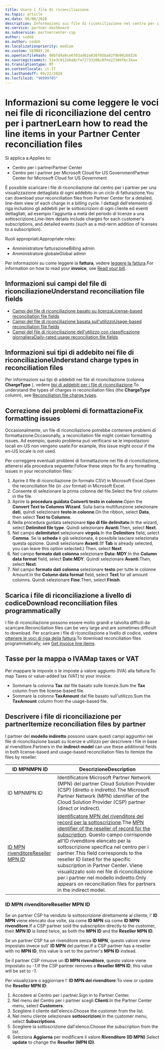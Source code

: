 ```yaml
---
title: Usare i file di riconciliazione
ms.topic: article
ms.date: 06/08/2020
description: Informazioni sui file di riconciliazione nel centro per i partner e su come interpretare le visualizzazioni dettagliate degli articoli di linea degli addebiti per un determinato ciclo di fatturazione.
ms.service: partner-dashboard
ms.subservice: partnercenter-csp
author: sodeb
ms.author: sodeb
ms.localizationpriority: medium
ms.custom: SEOMAY.20
ms.openlocfilehash: 98bfd9a9ce6f03ad62a830f05ba82f9b90268326
ms.sourcegitcommit: 51e3c912eba8cfa72733206c0fee22386fbc34aa
ms.translationtype: MT
ms.contentlocale: it-IT
ms.lasthandoff: 09/22/2020
ms.locfileid: "90999705"
---
```

# <a name="learn-how-to-read-the-line-items-in-your-partner-center-reconciliation-files"></a><span data-ttu-id="7cc1e-103">Informazioni su come leggere le voci nei file di riconciliazione del centro per i partner</span><span class="sxs-lookup"><span data-stu-id="7cc1e-103">Learn how to read the line items in your Partner Center reconciliation files</span></span>

<span data-ttu-id="7cc1e-104">Si applica a:</span><span class="sxs-lookup"><span data-stu-id="7cc1e-104">Applies to:</span></span>

- <span data-ttu-id="7cc1e-105">Centro per i partner</span><span class="sxs-lookup"><span data-stu-id="7cc1e-105">Partner Center</span></span>
- <span data-ttu-id="7cc1e-106">Centro per i partner per Microsoft Cloud for US Government</span><span class="sxs-lookup"><span data-stu-id="7cc1e-106">Partner Center for Microsoft Cloud for US Government</span></span>

<span data-ttu-id="7cc1e-107">È possibile scaricare i file di riconciliazione dal centro per i partner per una visualizzazione dettagliata di ogni addebito in un ciclo di fatturazione.</span><span class="sxs-lookup"><span data-stu-id="7cc1e-107">You can download your reconciliation files from Partner Center for a detailed, line-item view of each charge in a billing cycle.</span></span> <span data-ttu-id="7cc1e-108">I dettagli dell'elemento di riga includono gli addebiti per le sottoscrizioni di ogni cliente ed eventi dettagliati, ad esempio l'aggiunta a metà del periodo di licenze a una sottoscrizione.</span><span class="sxs-lookup"><span data-stu-id="7cc1e-108">Line-item details include charges for each customer's subscriptions, and detailed events (such as a mid-term addition of licenses to a subscription).</span></span>

<span data-ttu-id="7cc1e-109">Ruoli appropriati:</span><span class="sxs-lookup"><span data-stu-id="7cc1e-109">Appropriate roles:</span></span>

- <span data-ttu-id="7cc1e-110">Amministratore fatturazione</span><span class="sxs-lookup"><span data-stu-id="7cc1e-110">Billing admin</span></span>
- <span data-ttu-id="7cc1e-111">Amministratore globale</span><span class="sxs-lookup"><span data-stu-id="7cc1e-111">Global admin</span></span>

<span data-ttu-id="7cc1e-112">Per informazioni su come leggere la **fattura**, vedere [leggere la fattura](read-your-bill.md).</span><span class="sxs-lookup"><span data-stu-id="7cc1e-112">For information on how to read your **invoice**, see [Read your bill](read-your-bill.md).</span></span>

## <a name="understand-reconciliation-file-fields"></a><span data-ttu-id="7cc1e-113">Informazioni sui campi del file di riconciliazione</span><span class="sxs-lookup"><span data-stu-id="7cc1e-113">Understand reconciliation file fields</span></span>

- [<span data-ttu-id="7cc1e-114">Campi del file di riconciliazione basato su licenza</span><span class="sxs-lookup"><span data-stu-id="7cc1e-114">License-based reconciliation file fields</span></span>](license-based-recon-files.md)
- [<span data-ttu-id="7cc1e-115">Campi del file di riconciliazione basata sull'utilizzo</span><span class="sxs-lookup"><span data-stu-id="7cc1e-115">Usage-based reconciliation file fields</span></span>](usage-based-recon-files.md)
- [<span data-ttu-id="7cc1e-116">Campi del file di riconciliazione dell'utilizzo con classificazione giornaliera</span><span class="sxs-lookup"><span data-stu-id="7cc1e-116">Daily-rated usage reconciliation file fields</span></span>](daily-rated-usage-recon-files.md)

## <a name="understand-charge-types-in-reconciliation-files"></a><span data-ttu-id="7cc1e-117">Informazioni sui tipi di addebito nei file di riconciliazione</span><span class="sxs-lookup"><span data-stu-id="7cc1e-117">Understand charge types in reconciliation files</span></span>

<span data-ttu-id="7cc1e-118">Per informazioni sui tipi di addebiti nei file di riconciliazione (colonna **ChargeType** ), vedere [tipi di addebiti per i file di riconciliazione](recon-file-charge-types.md).</span><span class="sxs-lookup"><span data-stu-id="7cc1e-118">To understand the types of charges in reconciliation files (the **ChargeType** column), see [Reconciliation file charge types](recon-file-charge-types.md).</span></span>

## <a name="fix-formatting-issues"></a><span data-ttu-id="7cc1e-119">Correzione dei problemi di formattazione</span><span class="sxs-lookup"><span data-stu-id="7cc1e-119">Fix formatting issues</span></span>

<span data-ttu-id="7cc1e-120">Occasionalmente, un file di riconciliazione potrebbe contenere problemi di formattazione.</span><span class="sxs-lookup"><span data-stu-id="7cc1e-120">Occasionally, a reconciliation file might contain formatting issues.</span></span> <span data-ttu-id="7cc1e-121">Ad esempio, questo problema può verificarsi se le impostazioni locali en-US non vengono usate.</span><span class="sxs-lookup"><span data-stu-id="7cc1e-121">For example, this issue might occur if the en-US locale is not used.</span></span>

<span data-ttu-id="7cc1e-122">Per correggere eventuali problemi di formattazione nei file di riconciliazione, attenersi alla procedura seguente:</span><span class="sxs-lookup"><span data-stu-id="7cc1e-122">Follow these steps for fix any formatting issues in your reconciliation files:</span></span>

1. <span data-ttu-id="7cc1e-123">Aprire il file di riconciliazione (in formato CSV) in Microsoft Excel.</span><span class="sxs-lookup"><span data-stu-id="7cc1e-123">Open the reconciliation file (in .csv format) in Microsoft Excel.</span></span>
2. <span data-ttu-id="7cc1e-124">Consente di selezionare la prima colonna del file.</span><span class="sxs-lookup"><span data-stu-id="7cc1e-124">Select the first column in the file.</span></span>
3. <span data-ttu-id="7cc1e-125">Aprire la **procedura guidata Converti testo in colonne**.</span><span class="sxs-lookup"><span data-stu-id="7cc1e-125">Open the **Convert Text to Columns Wizard**.</span></span> <span data-ttu-id="7cc1e-126">Sulla barra multifunzione selezionare **dati**, quindi selezionare **testo in colonne**.</span><span class="sxs-lookup"><span data-stu-id="7cc1e-126">On the ribbon, select **Data**, then select **Text to Columns**.</span></span>
4. <span data-ttu-id="7cc1e-127">Nella procedura guidata selezionare **tipo di file delimitato**.</span><span class="sxs-lookup"><span data-stu-id="7cc1e-127">In the wizard, select **Delimited file type**.</span></span> <span data-ttu-id="7cc1e-128">Quindi selezionare **Avanti**.</span><span class="sxs-lookup"><span data-stu-id="7cc1e-128">Then, select **Next**.</span></span>
5. <span data-ttu-id="7cc1e-129">Nel campo **delimitatori** selezionare **virgola**.</span><span class="sxs-lookup"><span data-stu-id="7cc1e-129">In the **Delimiters** field, select **Comma**.</span></span> <span data-ttu-id="7cc1e-130">Se la **scheda** è già selezionata, è possibile lasciare selezionata questa opzione. Quindi selezionare **Avanti**.</span><span class="sxs-lookup"><span data-stu-id="7cc1e-130">(If **Tab** is already selected, you can leave this option selected.) Then, select **Next**.</span></span>
6. <span data-ttu-id="7cc1e-131">Nel campo **formato dati colonna** selezionare **Data: MDY**.</span><span class="sxs-lookup"><span data-stu-id="7cc1e-131">In the **Column data format** field, select **Date:MDY**.</span></span> <span data-ttu-id="7cc1e-132">Quindi selezionare **Avanti**.</span><span class="sxs-lookup"><span data-stu-id="7cc1e-132">Then, select **Next**.</span></span>
7. <span data-ttu-id="7cc1e-133">Nel campo **formato dati colonna** selezionare **testo** per tutte le colonne Amount.</span><span class="sxs-lookup"><span data-stu-id="7cc1e-133">In the **Column data format** field, select **Text** for all amount columns.</span></span> <span data-ttu-id="7cc1e-134">Quindi selezionare **Fine**.</span><span class="sxs-lookup"><span data-stu-id="7cc1e-134">Then, select **Finish**.</span></span>

## <a name="download-reconciliation-files-programmatically"></a><span data-ttu-id="7cc1e-135">Scarica i file di riconciliazione a livello di codice</span><span class="sxs-lookup"><span data-stu-id="7cc1e-135">Download reconciliation files programmatically</span></span>

<span data-ttu-id="7cc1e-136">I file di riconciliazione possono essere molto grandi e talvolta difficili da scaricare.</span><span class="sxs-lookup"><span data-stu-id="7cc1e-136">Reconciliation files can be very large and are sometimes difficult to download.</span></span> <span data-ttu-id="7cc1e-137">Per scaricare i file di riconciliazione a livello di codice, vedere [ottenere le voci di riga della fattura](/partner-center/develop/get-invoiceline-items).</span><span class="sxs-lookup"><span data-stu-id="7cc1e-137">To download reconciliation files programmatically, see [Get invoice line items](/partner-center/develop/get-invoiceline-items).</span></span>

## <a name="map-taxes-or-vat"></a><span data-ttu-id="7cc1e-138">Tasse per la mappa o IVA</span><span class="sxs-lookup"><span data-stu-id="7cc1e-138">Map taxes or VAT</span></span>

<span data-ttu-id="7cc1e-139">Per mappare le imposte o le imposte a valore aggiunto (IVA) alla fattura:</span><span class="sxs-lookup"><span data-stu-id="7cc1e-139">To map Taxes or value-added tax (VAT) to your invoice:</span></span>

- <span data-ttu-id="7cc1e-140">Sommare la colonna **Tax** dal file basato sulle licenze.</span><span class="sxs-lookup"><span data-stu-id="7cc1e-140">Sum the **Tax** column from the license-based file.</span></span>
- <span data-ttu-id="7cc1e-141">Sommare la colonna **TaxAmount** dal file basato sull'utilizzo.</span><span class="sxs-lookup"><span data-stu-id="7cc1e-141">Sum the **TaxAmount** column from the usage-based file.</span></span>

## <a name="itemize-reconciliation-files-by-partner"></a><span data-ttu-id="7cc1e-142">Descrivere i file di riconciliazione per partner</span><span class="sxs-lookup"><span data-stu-id="7cc1e-142">Itemize reconciliation files by partner</span></span>

<span data-ttu-id="7cc1e-143">I partner del **modello indiretto** possono usare questi campi aggiuntivi nei file di riconciliazione basati su licenze e utilizzo per descrivere i file in base al rivenditore.</span><span class="sxs-lookup"><span data-stu-id="7cc1e-143">Partners in the **indirect model** can use these additional fields in both license-based and usage-based reconciliation files to itemize the files by reseller.</span></span>

| <span data-ttu-id="7cc1e-144">ID MPN</span><span class="sxs-lookup"><span data-stu-id="7cc1e-144">MPN ID</span></span> | <span data-ttu-id="7cc1e-145">Descrizione</span><span class="sxs-lookup"><span data-stu-id="7cc1e-145">Description</span></span> |
| ------ | ----------- |
| <span data-ttu-id="7cc1e-146">ID MPN</span><span class="sxs-lookup"><span data-stu-id="7cc1e-146">MPN ID</span></span> | <span data-ttu-id="7cc1e-147">Identificatore Microsoft Partner Network (MPN) del partner Cloud Solution Provider (CSP) (diretto o indiretto).</span><span class="sxs-lookup"><span data-stu-id="7cc1e-147">The Microsoft Partner Network (MPN) identifier of the Cloud Solution Provider (CSP) partner (direct or indirect).</span></span> |
| [<span data-ttu-id="7cc1e-148">ID MPN rivenditore</span><span class="sxs-lookup"><span data-stu-id="7cc1e-148">Reseller MPN ID</span></span>](#reseller-mpn-id) | <span data-ttu-id="7cc1e-149">[Identificatore MPN del rivenditore del record per la sottoscrizione](#reseller-mpn-id).</span><span class="sxs-lookup"><span data-stu-id="7cc1e-149">The [MPN identifier of the reseller of record for the subscription](#reseller-mpn-id).</span></span> <span data-ttu-id="7cc1e-150">Questo campo corrisponde all'ID rivenditore elencato per la sottoscrizione specifica nel centro per i partner.</span><span class="sxs-lookup"><span data-stu-id="7cc1e-150">This field corresponds to the reseller ID listed for the specific subscription in Partner Center.</span></span> <span data-ttu-id="7cc1e-151">Viene visualizzato solo nei file di riconciliazione per i partner nel modello indiretto.</span><span class="sxs-lookup"><span data-stu-id="7cc1e-151">Only appears on reconciliation files for partners in the indirect model.</span></span> |

### <a name="reseller-mpn-id"></a><span data-ttu-id="7cc1e-152">ID MPN rivenditore</span><span class="sxs-lookup"><span data-stu-id="7cc1e-152">Reseller MPN ID</span></span>

<span data-ttu-id="7cc1e-153">Se un partner CSP ha venduto la sottoscrizione direttamente al cliente, l' **ID MPN** viene elencato due volte, sia come **ID MPN** sia come **ID MPN rivenditore**.</span><span class="sxs-lookup"><span data-stu-id="7cc1e-153">If a CSP partner sold the subscription directly to the customer, their **MPN ID** is listed twice, as both the **MPN ID** and the **Reseller MPN ID**.</span></span>

<span data-ttu-id="7cc1e-154">Se un partner CSP ha un rivenditore senza **ID MPN**, questo valore viene impostato invece sull' **ID MPN** del partner.</span><span class="sxs-lookup"><span data-stu-id="7cc1e-154">If a CSP partner has a reseller with no **MPN ID**, this value is set to the partner's **MPN ID** instead.</span></span>

<span data-ttu-id="7cc1e-155">Se il partner CSP rimuove un **ID MPN rivenditore**, questo valore viene impostato su *-1*.</span><span class="sxs-lookup"><span data-stu-id="7cc1e-155">If the CSP partner removes a **Reseller MPN ID**, this value will be set to *-1*.</span></span>

<span data-ttu-id="7cc1e-156">Per visualizzare o aggiornare l' **ID MPN del rivenditore**:</span><span class="sxs-lookup"><span data-stu-id="7cc1e-156">To view or update the **Reseller MPN ID**:</span></span>

1. <span data-ttu-id="7cc1e-157">Accedere al Centro per i partner.</span><span class="sxs-lookup"><span data-stu-id="7cc1e-157">Sign in to Partner Center.</span></span>
2. <span data-ttu-id="7cc1e-158">Nel menu del Centro per i partner scegli **Clienti**.</span><span class="sxs-lookup"><span data-stu-id="7cc1e-158">In the Partner Center menu, select **Customers**.</span></span>
3. <span data-ttu-id="7cc1e-159">Scegliere il cliente dall'elenco.</span><span class="sxs-lookup"><span data-stu-id="7cc1e-159">Choose the customer from the list.</span></span>
4. <span data-ttu-id="7cc1e-160">Nel menu cliente selezionare **sottoscrizioni**.</span><span class="sxs-lookup"><span data-stu-id="7cc1e-160">In the customer menu, select **Subscriptions**.</span></span>
5. <span data-ttu-id="7cc1e-161">Scegliere la sottoscrizione dall'elenco.</span><span class="sxs-lookup"><span data-stu-id="7cc1e-161">Choose the subscription from the list.</span></span>
6. <span data-ttu-id="7cc1e-162">Seleziona **Aggiorna** per modificare il valore **Rivenditore (ID MPN)**.</span><span class="sxs-lookup"><span data-stu-id="7cc1e-162">Select **update** to change the **Reseller (MPN ID)**.</span></span>